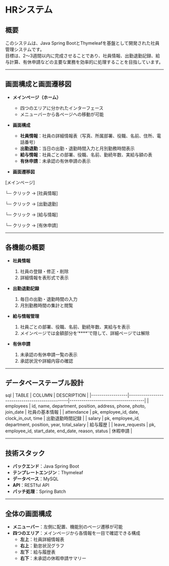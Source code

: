# HRシステム

## 概要
このシステムは、Java Spring BootとThymeleafを基盤として開発された社員管理システムです。  
目標は、2〜3週間以内に完成させることであり、社員情報、出勤退勤記録、給与計算、有休申請などの主要な業務を効率的に処理することを目指しています。

---

## 画面構成と画面遷移図  
- **メインページ（ホーム）**  
  - 四つのエリアに分かれたインターフェース  
  - メニューバーから各ページへの移動が可能

- **画面構成**  
  - **社員情報**：社員の詳細情報表（写真、所属部署、役職、名前、住所、電話番号）  
  - **出勤退勤**：当日の出勤・退勤時間入力と月別勤務時間表示  
  - **給与情報**：社員ごとの部署、役職、名前、勤続年数、実給与額の表  
  - **有休申請**：未承認の有休申請の表示

- **画面遷移図**  

[メインページ]

└─ クリック → [社員情報]
    
└─ クリック → [出勤退勤]
    
└─ クリック → [給与情報]
    
└─ クリック → [有休申請]

---

## 各機能の概要
- **社員情報**  
  1. 社員の登録・修正・削除  
  2. 詳細情報を表形式で表示

- **出勤退勤記録**  
  1. 毎日の出勤・退勤時間の入力  
  2. 月別勤務時間の集計と閲覧

- **給与情報管理**  
  1. 社員ごとの部署、役職、名前、勤続年数、実給与を表示  
  2. メインページでは金額部分を‘****’で隠して、詳細ページでは解除

- **有休申請**  
  1. 未承認の有休申請一覧の表示  
  2. 承認状況や詳細内容の確認

---

## データベーステーブル設計
sql
| TABLE       | COLUMN                                           | DESCRIPTION                                  |
|------------------|------------------------------------------------|-------------------------------------|
| employees        | id, name, department, position, address, phone, photo, join_date | 社員の基本情報                       |
| attendance       | pk, employee_id, date, clock_in_out, time     | 出勤退勤時間記録                     |
| salary           | pk, employee_id, department, position, year, total_salary | 給与履歴                         |
| leave_requests   | pk, employee_id, start_date, end_date, reason, status | 休暇申請                         |

---

## 技術スタック
- **バックエンド**：Java Spring Boot
- **テンプレートエンジン**：Thymeleaf
- **データベース**：MySQL
- **API**：RESTful API
- **バッチ処理**：Spring Batch

---
 
## 全体の画面構成
- **メニューバー**：左側に配置、機能別のページ遷移が可能
- **四つのエリア**：メインページから各情報を一目で確認できる構成
  - **左上**：社員詳細情報表
  - **右上**：勤怠状況グラフ
  - **左下**：給与履歴表
  - **右下**：未承認の休暇申請サマリー
